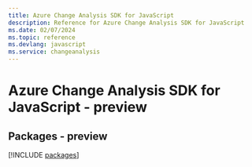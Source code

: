 ```yaml
---
title: Azure Change Analysis SDK for JavaScript
description: Reference for Azure Change Analysis SDK for JavaScript
ms.date: 02/07/2024
ms.topic: reference
ms.devlang: javascript
ms.service: changeanalysis
---
```

# Azure Change Analysis SDK for JavaScript - preview
## Packages - preview
[!INCLUDE [packages](change-analysis-index.md)]